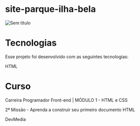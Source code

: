 # site-parque-ilha-bela


![Sem título](https://user-images.githubusercontent.com/113314660/208322212-e6906ee2-df8d-4de8-911a-8ea09891280f.png)


# Tecnologias

Esse projeto foi desenvolvido com as seguintes tecnologias:

HTML 

# Curso

Carreira Programador Front-end | MÓDULO 1 - HTML e CSS

2ª Missão - Aprenda a construir seu primeiro documento HTML

DevMedia



